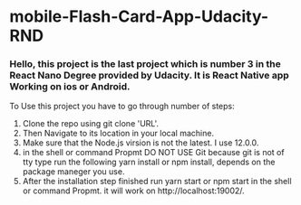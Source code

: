 # mobile-Flash-Card-App-Udacity-RND

### Hello, this project is the last project which is number 3 in the React Nano Degree provided by Udacity. It is React Native app Working on ios or Android. 
 To Use this project you have to go through number of steps: 
1. Clone the repo using git clone 'URL'.
2. Then Navigate to its location in your local machine.
3. Make sure that the Node.js virsion is not the latest. I use 12.0.0.
4. in the shell or command Propmt DO NOT USE Git because git is not of tty type run the following yarn install or npm install, depends on the package maneger you use.
5. After the installation step finished run yarn start or npm start in the shell or command Propmt. it will work on http://localhost:19002/.

